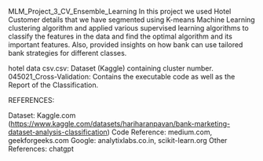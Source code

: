MLM_Project_3_CV_Ensemble_Learning
In this project we used Hotel Customer details that we have segmented using K-means Machine Learning clustering algorithm and applied various supervised learning algorithms to classify the features in the data and find the optimal algorithm and its important features. Also, provided insights on how bank can use tailored bank strategies for different classes.

hotel data csv.csv: Dataset (Kaggle) containing cluster number.
045021_Cross-Validation: Contains the executable code as well as the Report of the Classification.

REFERENCES:

Dataset: Kaggle.com (https://www.kaggle.com/datasets/hariharanpavan/bank-marketing-dataset-analysis-classification)
Code Reference: medium.com, geekforgeeks.com
Google: analytixlabs.co.in, scikit-learn.org
Other References: chatgpt
